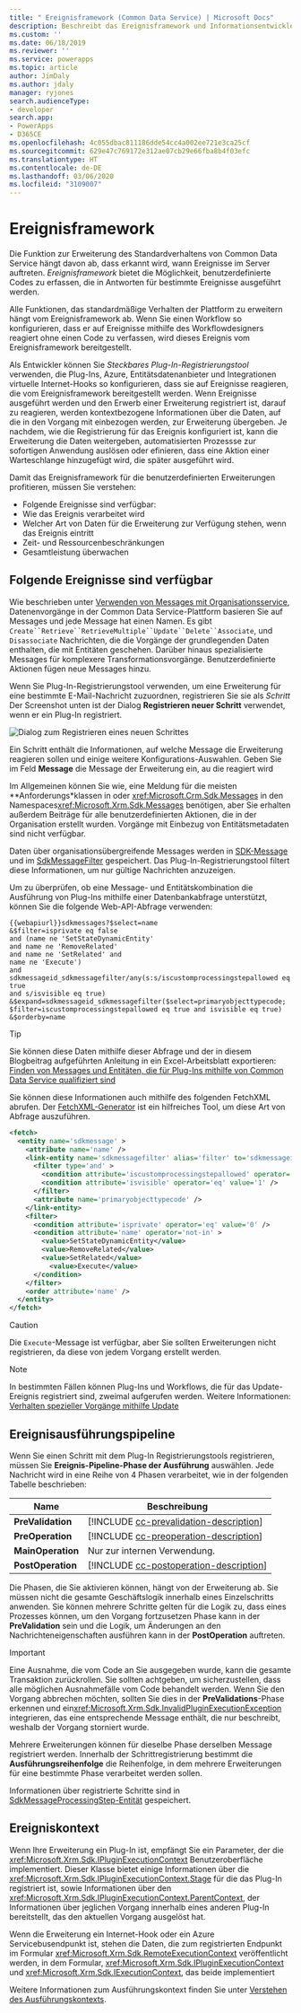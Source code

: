 ```yaml
---
title: " Ereignisframework (Common Data Service) | Microsoft Docs"
description: Beschreibt das Ereignisframework und Informationsentwickler sollten wissen, wenn sie damit arbeiten.
ms.custom: ''
ms.date: 06/18/2019
ms.reviewer: ''
ms.service: powerapps
ms.topic: article
author: JimDaly
ms.author: jdaly
manager: ryjones
search.audienceType:
- developer
search.app:
- PowerApps
- D365CE
ms.openlocfilehash: 4c055dbac811186dde54cc4a002ee721e3ca25cf
ms.sourcegitcommit: 629e47c769172e312ae07cb29e66fba8b4f03efc
ms.translationtype: HT
ms.contentlocale: de-DE
ms.lasthandoff: 03/06/2020
ms.locfileid: "3109007"
---
```

# <a name="event-framework"></a>Ereignisframework

Die Funktion zur Erweiterung des Standardverhaltens von Common Data Service hängt davon ab, dass erkannt wird, wann Ereignisse im Server auftreten. *Ereignisframework* bietet die Möglichkeit, benutzerdefinierte Codes zu erfassen, die in Antworten für bestimmte Ereignisse ausgeführt werden. 

Alle Funktionen, das standardmäßige Verhalten der Plattform zu erweitern hängt vom Ereignisframework ab. Wenn Sie einen Workflow so konfigurieren, dass er auf Ereignisse mithilfe des Workflowdesigners reagiert ohne einen Code zu verfassen, wird dieses Ereignis vom Ereignisframework bereitgestellt. 

Als Entwickler können Sie *Steckbares Plug-In-Registrierungstool* verwenden, die Plug-Ins, Azure, Entitätsdatenanbieter und Integrationen virtuelle Internet-Hooks so konfigurieren, dass sie auf Ereignisse reagieren, die vom Ereignisframework bereitgestellt werden. Wenn Ereignisse ausgeführt werden und den Erwerb einer Erweiterung registriert ist, darauf zu reagieren, werden kontextbezogene Informationen über die Daten, auf die in den Vorgang mit einbezogen werden, zur Erweiterung übergeben. Je nachdem, wie die Registrierung für das Ereignis konfiguriert ist, kann die Erweiterung die Daten weitergeben, automatisierten Prozessse zur sofortigen Anwendung auslösen oder efinieren, dass eine Aktion einer Warteschlange hinzugefügt wird, die später ausgeführt wird.

Damit das Ereignisframework für die benutzerdefinierten Erweiterungen profitieren, müssen Sie verstehen:

 - Folgende Ereignisse sind verfügbar:
 - Wie das Ereignis verarbeitet wird
 - Welcher Art von Daten für die Erweiterung zur Verfügung stehen, wenn das Ereignis eintritt
 - Zeit- und Ressourcenbeschränkungen
 - Gesamtleistung überwachen

## <a name="available-events"></a>Folgende Ereignisse sind verfügbar

Wie beschrieben unter [Verwenden von Messages mit Organisationsservice](org-service/use-messages.md), Datenenvorgänge in der Common Data Service-Plattform basieren Sie auf Messages und jede Message hat einen Namen. Es gibt `Create``Retrieve``RetrieveMultiple``Update``Delete``Associate`, und `Disassociate` Nachrichten, die die Vorgänge der grundlegenden Daten enthalten, die mit Entitäten geschehen. Darüber hinaus spezialisierte Messages für komplexere Transformationsvorgänge. Benutzerdefinierte Aktionen fügen neue Messages hinzu.

Wenn Sie Plug-In-Registrierungstool verwenden, um eine Erweiterung für eine bestimmte E-Mail-Nachricht zuzuordnen, registrieren Sie sie als *Schritt* Der Screenshot unten ist der Dialog **Registrieren neuer Schritt** verwendet, wenn er ein Plug-In  registriert.

![Dialog zum Registrieren eines neuen Schrittes](media/register-new-step-plug-in.png)

Ein Schritt enthält die Informationen, auf welche Message die Erweiterung reagieren sollen und einige weitere Konfigurations-Auswahlen. Geben Sie im Feld **Message** die Message der Erweiterung ein, au die reagiert wird

Im Allgemeinen können Sie wie, eine Meldung für die meisten **Anforderungs*klassen in oder <xref:Microsoft.Crm.Sdk.Messages> in den Namespaces<xref:Microsoft.Xrm.Sdk.Messages> benötigen, aber Sie erhalten außerdem Beiträge für alle benutzerdefinierten Aktionen, die in der Organisation erstellt wurden. Vorgänge mit Einbezug von Entitätsmetadaten sind nicht verfügbar.

Daten über organisationsübergreifende Messages werden in [SDK-Message](reference/entities/sdkmessage.md) und im [SdkMessageFilter](reference/entities/sdkmessagefilter.md) gespeichert. Das Plug-In-Registrierungstool filtert diese Informationen, um nur gültige Nachrichten anzuzeigen.

Um zu überprüfen, ob eine Message- und Entitätskombination die Ausführung von Plug-Ins mithilfe einer Datenbankabfrage unterstützt, können Sie die folgende Web-API-Abfrage verwenden:

```
{{webapiurl}}sdkmessages?$select=name
&$filter=isprivate eq false 
and (name ne 'SetStateDynamicEntity' 
and name ne 'RemoveRelated' 
and name ne 'SetRelated' and 
name ne 'Execute') 
and sdkmessageid_sdkmessagefilter/any(s:s/iscustomprocessingstepallowed eq true 
and s/isvisible eq true)
&$expand=sdkmessageid_sdkmessagefilter($select=primaryobjecttypecode;
$filter=iscustomprocessingstepallowed eq true and isvisible eq true)
&$orderby=name
```

> [!TIP]
> Sie können diese Daten mithilfe dieser Abfrage und der in diesem Blogbeitrag aufgeführten Anleitung in ein Excel-Arbeitsblatt exportieren: [Finden von Messages und Entitäten, die für Plug-Ins mithilfe von Common Data Service qualifiziert sind](https://powerapps.microsoft.com/blog/find-messages-and-entities-eligible-for-plug-ins-using-the-common-data-service/)


Sie können diese Informationen auch mithilfe des folgenden FetchXML abrufen. Der [FetchXML-Generator](https://fxb.xrmtoolbox.com) ist ein hilfreiches Tool, um diese Art von Abfrage auszuführen.

```xml
<fetch>
  <entity name='sdkmessage' >
    <attribute name='name' />
    <link-entity name='sdkmessagefilter' alias='filter' to='sdkmessageid' from='sdkmessageid' link-type='inner' >
      <filter type='and' >
        <condition attribute='iscustomprocessingstepallowed' operator='eq' value='1' />
        <condition attribute='isvisible' operator='eq' value='1' />
      </filter>
      <attribute name='primaryobjecttypecode' />
    </link-entity>
    <filter>
      <condition attribute='isprivate' operator='eq' value='0' />
      <condition attribute='name' operator='not-in' >
        <value>SetStateDynamicEntity</value>
        <value>RemoveRelated</value>
        <value>SetRelated</value>
          <value>Execute</value>
      </condition>
    </filter>
    <order attribute='name' />
  </entity>
</fetch>
```

> [!CAUTION]
> Die `Execute`-Message ist verfügbar, aber Sie sollten Erweiterungen nicht registrieren, da diese von jedem Vorgang erstellt werden.

> [!NOTE]
> In bestimmten Fällen können Plug-Ins und Workflows, die für das Update-Ereignis registriert sind, zweimal aufgerufen werden. Weitere Informationen: [Verhalten spezieller Vorgänge mithilfe Update](special-update-operation-behavior.md)

## <a name="event-execution-pipeline"></a>Ereignisausführungspipeline

Wenn Sie einen Schritt mit dem Plug-In Registrierungstools registrieren, müssen Sie **Ereignis-Pipeline-Phase der Ausführung** auswählen.  Jede Nachricht wird in eine Reihe von 4 Phasen verarbeitet, wie in der folgenden Tabelle beschrieben:

|Name|Beschreibung|
|--|--|
|**PreValidation**|[!INCLUDE [cc-prevalidation-description](../../includes/cc-prevalidation-description.md)]|
|**PreOperation**|[!INCLUDE [cc-preoperation-description](../../includes/cc-preoperation-description.md)]|
|**MainOperation**|Nur zur internen Verwendung.|
|**PostOperation**|[!INCLUDE [cc-postoperation-description](../../includes/cc-postoperation-description.md)]|

Die Phasen, die Sie aktivieren können, hängt von der Erweiterung ab. Sie müssen nicht die gesamte Geschäftslogik innerhalb eines Einzelschritts anwenden. Sie können mehrere Schritte gelten für die Logik zu, dass eines Prozesses können, um den Vorgang fortzusetzen Phase kann in der **PreValidation** sein und die Logik, um Änderungen an den Nachrichteneigenschaften ausführen kann in der **PostOperation** auftreten.

> [!IMPORTANT]
> Eine Ausnahme, die vom Code an Sie ausgegeben wurde, kann die gesamte Transaktion zurückrollen. Sie sollten achtgeben, um sicherzustellen, dass alle möglichen Ausnahmefälle vom Code behandelt werden. Wenn Sie den Vorgang abbrechen möchten, sollten Sie dies in der **PreValidations**-Phase  erkennen und ein<xref:Microsoft.Xrm.Sdk.InvalidPluginExecutionException> integrieren, das eine entsprechende Message enthält, die nur beschreibt, weshalb der Vorgang storniert wurde.

Mehrere Erweiterungen können für dieselbe Phase derselben Message registriert werden. Innerhalb der Schrittregistrierung bestimmt die **Ausführungsreihenfolge** die Reihenfolge, in dem mehrere Erweiterungen für eine bestimmte Phase verarbeitet werden sollen.

Informationen über registrierte Schritte sind in [SdkMessageProcessingStep-Entität](reference/entities/sdkmessageprocessingstep.md) gespeichert.

## <a name="event-context"></a>Ereigniskontext

Wenn Ihre Erweiterung ein Plug-In ist, empfängt Sie ein Parameter, der die <xref:Microsoft.Xrm.Sdk.IPluginExecutionContext> Benutzeroberfläche implementiert. Dieser Klasse bietet einige Informationen über die <xref:Microsoft.Xrm.Sdk.IPluginExecutionContext.Stage> für die das Plug-In registriert ist, sowie Informationen über den <xref:Microsoft.Xrm.Sdk.IPluginExecutionContext.ParentContext>, der Informationen über jeglichen Vorgang innerhalb eines anderen Plug-In bereitstellt, das den aktuellen Vorgang ausgelöst hat.

Wenn die Erweiterung ein Internet-Hook oder ein Azure Servicebusendpunkt ist, stehen die Daten, die zum registrierten Endpunkt im Formular <xref:Microsoft.Xrm.Sdk.RemoteExecutionContext> veröffentlicht werden, in dem Formular, <xref:Microsoft.Xrm.Sdk.IPluginExecutionContext> und <xref:Microsoft.Xrm.Sdk.IExecutionContext>, das beide implementiert

Weitere Informationen zum Ausführungskontext finden Sie unter [Verstehen des Ausführungskontexts](understand-the-data-context.md).